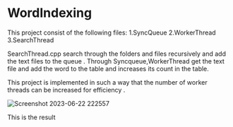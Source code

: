 # WordIndexing

This project consist of the following files:
1.SyncQueue
2.WorkerThread
3.SearchThread

SearchThread.cpp search through the folders and files recursively and add the text files to the queue .
Through Syncqueue,WorkerThread get the text file and add the word  to the table and increases its count in the table.

This project is implemented in such a way that the number of worker threads can be increased for efficiency .

![Screenshot 2023-06-22 222557](https://github.com/raaz252/WordIndexing/assets/63297432/885b7c36-eaa7-4174-bdc0-df84bc79b49a)

This is the result 
